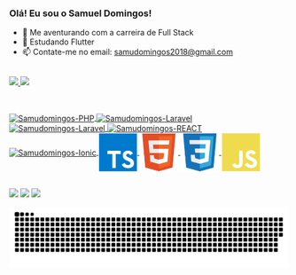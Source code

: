 ### Olá! Eu sou o Samuel Domingos! 

- 🔭 Me aventurando com a carreira de Full Stack
- 🌱 Estudando Flutter
- 📫 Contate-me no email: samudomingos2018@gmail.com

##

<div>
  
  <a href="https://github.com/samudomingos">
  <img height="180em" src="https://github-readme-stats.vercel.app/api?username=samudomingos&show_icons=true&theme=radical"/>
  <img height="180em" src="https://github-readme-stats.vercel.app/api/top-langs/?username=samudomingos&layout=compact&langs_count=7&theme=radical"/>
</div>
  
##
<div style="display: inline_block"><br>
  
 <img align="center" alt="Samudomingos-PHP" src="https://cdn.jsdelivr.net/gh/devicons/devicon/icons/php/php-original.svg" width="70" />
 
 <img align="center" alt="Samudomingos-Laravel" width="70"  src="https://cdn.jsdelivr.net/gh/devicons/devicon/icons/laravel/laravel-plain.svg" />
  
 <img align="center" alt="Samudomingos-Laravel" width="70"  src="https://cdn.jsdelivr.net/gh/devicons/devicon/icons/nodejs/nodejs-original.svg" />
 
 <img align="center" alt="Samudomingos-REACT" width="70"  src="https://cdn.jsdelivr.net/gh/devicons/devicon/icons/react/react-original.svg" />  
          
  
 <img align="center" alt="Samudomingos-Ionic" width="70"  src="https://cdn.jsdelivr.net/gh/devicons/devicon/icons/ionic/ionic-original.svg" />
          
              
  <img align="center" alt="Samudomingos-Ts"  width="70" src="https://raw.githubusercontent.com/devicons/devicon/master/icons/typescript/typescript-plain.svg">
  
  <img align="center" alt="Samudomingos-HTML"  width="70" src="https://raw.githubusercontent.com/devicons/devicon/master/icons/html5/html5-original.svg">
  
  <img align="center" alt="Samudomingos-CSS"  width="70" src="https://raw.githubusercontent.com/devicons/devicon/master/icons/css3/css3-original.svg">
  
  <img align="center" alt="Samudomingos-Js"  width="70" src="https://raw.githubusercontent.com/devicons/devicon/master/icons/javascript/javascript-plain.svg">

</div>
 
##

<div>
  <a href="https://instagram.com/samudomingos_" target="_blank"><img src="https://img.shields.io/badge/-Instagram-%23E4405F?style=for-the-badge&logo=instagram&logoColor=white" target="_blank"></a>
  <a href = "mailto:samudomingos2018@gmail.com"><img src="https://img.shields.io/badge/Gmail-D14836?style=for-the-badge&logo=gmail&logoColor=white" target="_blank"></a>
  <a href="https://www.linkedin.com/in/samuel-domingos-de-lima-b772a1157/" target="_blank"><img src="https://img.shields.io/badge/-LinkedIn-%230077B5?style=for-the-badge&logo=linkedin&logoColor=white" target="_blank"></a>
</div>
  
 ![Snake animation](https://github.com/samudomingos/samudomingos/blob/output/github-contribution-grid-snake.svg)
 
